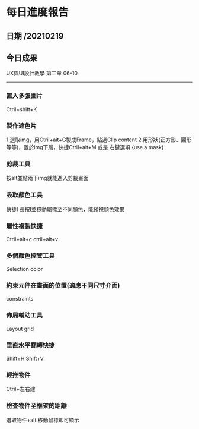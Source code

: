 每日進度報告
======
日期 /20210219
---
今日成果
---
UX與UI設計教學 第二章 06-10


***
### 置入多張圖片
Ctril+shift+K
### 製作遮色片

1.選取img，用Ctril+ait+G製成Frame，點選Clip content
2.用形狀(正方形、圓形等等)，置於img下層，快捷Ctril+ait+M 或是 右鍵選項 {use a mask}
### 剪裁工具
按alt並點兩下img就能進入剪裁畫面
### 吸取顏色工具
快捷I
長按I並移動屬標至不同顏色，能預視顏色效果
### 屬性複製快捷
Ctril+alt+c
ctril+alt+v
### 多個顏色控管工具
Selection color
### 約束元件在畫面的位置(適應不同尺寸介面)
constraints
### 佈局輔助工具
Layout grid
### 垂直水平翻轉快捷
Shift+H
Shift+V
### 輕推物件
Ctril+左右建
### 檢查物件至框架的距離
選取物件+alt
移動鼠標即可顯示